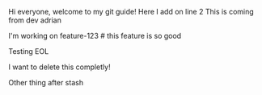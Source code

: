 Hi everyone, welcome to my git guide!
Here I add on line 2
This is coming from dev adrian

I'm working on feature-123 # this feature is so good

Testing EOL

I want to delete this completly!

Other thing after stash

